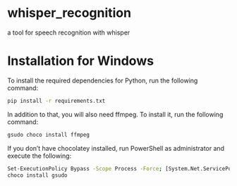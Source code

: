 # whisper_recognition
 a tool for speech recognition with whisper

# Installation for Windows

To install the required dependencies for Python, run the following command:

```sh
pip install -r requirements.txt
```
In addition to that, you will also need ffmpeg. To install it, run the following command:

```sh
gsudo choco install ffmpeg
```

If you don’t have chocolatey installed, run PowerShell as administrator and execute the following:

```sh
Set-ExecutionPolicy Bypass -Scope Process -Force; [System.Net.ServicePointManager]::SecurityProtocol = [System.Net.ServicePointManager]::SecurityProtocol -bor 3072; iex ((New-Object System.Net.WebClient).DownloadString('https://chocolatey.org/install.ps1'))
choco install gsudo
```